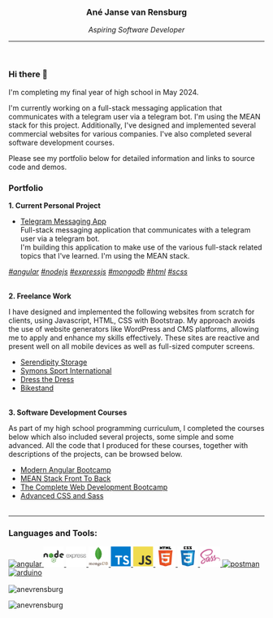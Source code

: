 <h3 align="center">Ané Janse van Rensburg</h3>
<p align="center"><em >Aspiring Software Developer</em></p>

<hr>
<br>

### Hi there 👋

I'm completing my final year of high school in May 2024.

I'm currently working on a full-stack messaging application that communicates with a telegram user via a telegram bot. I'm using the MEAN stack for this project. Additionally, I've  designed and implemented several commercial websites for various companies. I've also completed several software development courses.

Please see my portfolio below for detailed information and links to source code and demos.

### Portfolio

**1. Current Personal Project**
- [Telegram Messaging App](https://github.com/AnevRensburg/telegram-app)<br>
Full-stack messaging application that communicates with a telegram user via a telegram bot.<br>
I'm building this application to make use of the various full-stack related topics that I've learned. I'm using the MEAN stack.<br>

*[#angular](https://angular.io) [#nodejs](https://nodejs.org) [#expressjs](https://expressjs.com) [#mongodb](https://www.mongodb.com/) [#html](https://www.w3.org/html/) [#scss](https://sass-lang.com)*
<br><br>

**2. Freelance Work**<br>

I have designed and implemented the following websites from scratch for clients, using Javascript, HTML, CSS with Bootstrap. My approach avoids the use of website generators like WordPress and CMS platforms, allowing me to apply and enhance my skills effectively. These sites are reactive and present well on all mobile devices as well as full-sized computer screens.

- [Serendipity Storage](https://github.com/AnevRensburg/serendipity-storage)
- [Symons Sport International](https://github.com/AnevRensburg/symons-sport)
- [Dress the Dress](https://github.com/AnevRensburg/dress-the-dress)
- [Bikestand](https://github.com/AnevRensburg/bike-stand)
<br><br>

**3. Software Development Courses**<br>

As part of my high school programming curriculum, I completed the courses below which also included several projects, some simple and some advanced.  All the code that I produced for these courses, together with descriptions of the projects, can be browsed below.

- [Modern Angular Bootcamp](https://github.com/AnevRensburg/the-modern-angular-bootcamp)
- [MEAN Stack Front To Back](https://github.com/AnevRensburg/mean-stack-front-to-back)
- [The Complete Web Development Bootcamp](https://github.com/AnevRensburg/the-modern-angular-bootcamp)
- [Advanced CSS and Sass](https://github.com/AnevRensburg/natours)
<br><br>
<hr>

### Languages and Tools:
<a href="https://angular.io" target="_blank" rel="noreferrer"> <img src="https://angular.io/assets/images/logos/angular/angular.svg" alt="angular" width="40" height="40"/> </a> <a href="https://nodejs.org" target="_blank" rel="noreferrer"> <img src="https://raw.githubusercontent.com/devicons/devicon/master/icons/nodejs/nodejs-original-wordmark.svg" alt="nodejs" width="40" height="40"/> </a> <a href="https://expressjs.com" target="_blank" rel="noreferrer"> <img src="https://raw.githubusercontent.com/devicons/devicon/master/icons/express/express-original-wordmark.svg" alt="express" width="40" height="40"/> </a> <a href="https://www.mongodb.com/" target="_blank" rel="noreferrer"> <img src="https://raw.githubusercontent.com/devicons/devicon/master/icons/mongodb/mongodb-original-wordmark.svg" alt="mongodb" width="40" height="40"/> </a><a href="https://www.typescriptlang.org/" target="_blank" rel="noreferrer"> <img src="https://raw.githubusercontent.com/devicons/devicon/master/icons/typescript/typescript-original.svg" alt="typescript" width="40" height="40"/> </a> <a href="https://developer.mozilla.org/en-US/docs/Web/JavaScript" target="_blank" rel="noreferrer"> <img src="https://raw.githubusercontent.com/devicons/devicon/master/icons/javascript/javascript-original.svg" alt="javascript" width="40" height="40"/> </a><a href="https://www.w3.org/html/" target="_blank" rel="noreferrer"> <img src="https://raw.githubusercontent.com/devicons/devicon/master/icons/html5/html5-original-wordmark.svg" alt="html5" width="40" height="40"/> </a> <a href="https://www.w3schools.com/css/" target="_blank" rel="noreferrer"> <img src="https://raw.githubusercontent.com/devicons/devicon/master/icons/css3/css3-original-wordmark.svg" alt="css3" width="40" height="40"/> </a> <a href="https://sass-lang.com" target="_blank" rel="noreferrer"> <img src="https://raw.githubusercontent.com/devicons/devicon/master/icons/sass/sass-original.svg" alt="sass" width="40" height="40"/> </a> <a href="https://postman.com" target="_blank" rel="noreferrer"> <img src="https://www.vectorlogo.zone/logos/getpostman/getpostman-icon.svg" alt="postman" width="40" height="40"/> </a> <a href="https://www.arduino.cc/" target="_blank" rel="noreferrer"> <img src="https://cdn.worldvectorlogo.com/logos/arduino-1.svg" alt="arduino" width="40" height="40"/> </a> 

<p><img align="center" src="https://github-readme-streak-stats.herokuapp.com/?user=anevrensburg&" alt="anevrensburg" /></p>

<p><img src="https://komarev.com/ghpvc/?username=anevrensburg&label=Profile%20views&color=0e75b6&style=flat" alt="anevrensburg"/></p>
